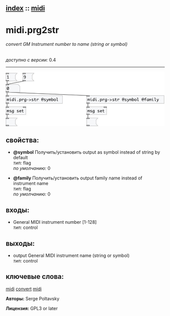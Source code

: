 [index](index.html) :: [midi](category_midi.html)
---

# midi.prg2str

###### convert GM Instrument number to name (string or symbol)

*доступно с версии:* 0.4

---




[![example](../examples/img/midi.prg2str.jpg)](../examples/pd/midi.prg2str.pd)







## свойства:

* **@symbol** 
Получить/установить output as symbol instead of string by default<br>
_тип:_ flag<br>
_по умолчанию:_ 0<br>

* **@family** 
Получить/установить output family name instead of instrument name<br>
_тип:_ flag<br>
_по умолчанию:_ 0<br>



## входы:

* General MIDI instrument number [1-128]<br>
_тип:_ control



## выходы:

* output General MIDI instrument name (string or symbol)<br>
_тип:_ control



## ключевые слова:

[midi](keywords/midi.html)
[convert](keywords/convert.html)
[midi](keywords/midi.html)






**Авторы:** Serge Poltavsky




**Лицензия:** GPL3 or later





